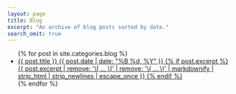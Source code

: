 ```yaml
---
layout: page
title: Blog
excerpt: "An archive of blog posts sorted by date."
search_omit: true
---
```


<ul class="post-list">
{% for post in site.categories.blog %} 
    <li>
    <article>
        <a href="{{ site.url }}{{ post.url }}">
            {{ post.title }} 
            <span class="entry-date">
                <time datetime="{{ post.date | date_to_xmlschema }}">
                    {{ post.date | date: "%B %d, %Y" }}
                </time>
            </span>
            {% if post.excerpt %}
            <span class="excerpt">
                {{ post.excerpt 
                    | remove: '\[ ... \]' 
                    | remove: '\( ... \)' 
                    | markdownify 
                    | strip_html 
                    | strip_newlines 
                    | escape_once 
                }}
            </span>
            {% endif %}
        </a>
    </article>
    </li>
{% endfor %}
</ul>
